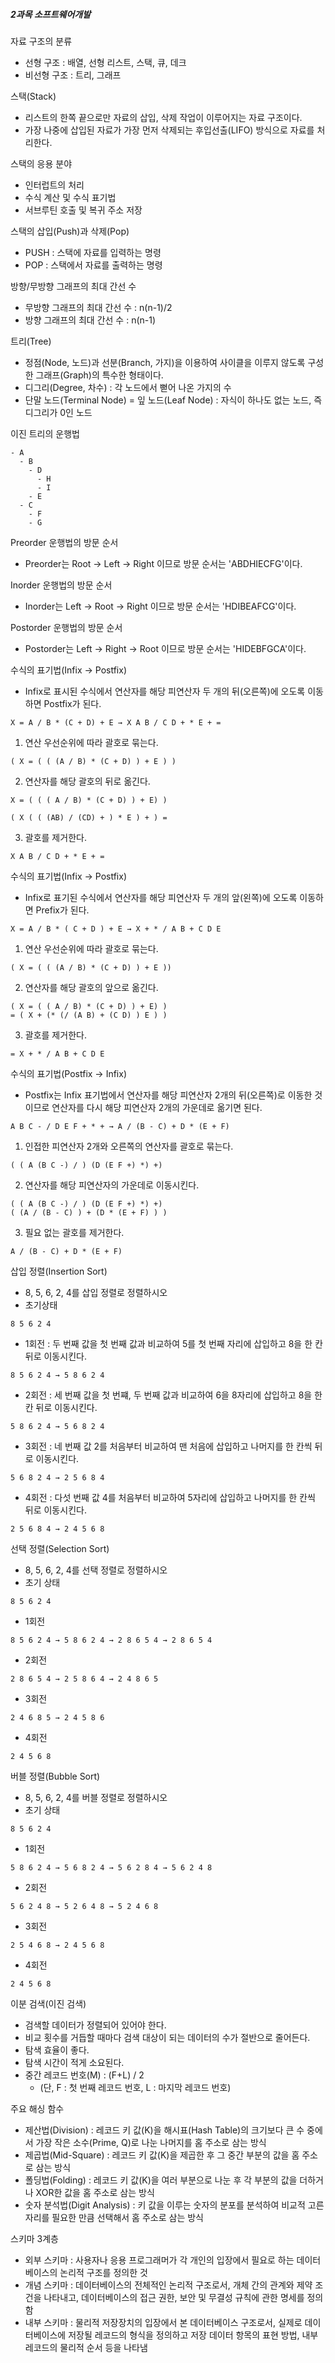##### 2과목 소프트웨어개발

자료 구조의 분류

- 선형 구조 : 배열, 선형 리스트, 스택, 큐, 데크
- 비선형 구조 : 트리, 그래프

스택(Stack)

- 리스트의 한쪽 끝으로만 자료의 삽입, 삭제 작업이 이루어지는 자료 구조이다.
- 가장 나중에 삽입된 자료가 가장 먼저 삭제되는 후입선출(LIFO) 방식으로 자료를 처리한다.

스택의 응용 분야

- 인터럽트의 처리
- 수식 계산 및 수식 표기법
- 서브루틴 호출 및 복귀 주소 저장

스택의 삽입(Push)과 삭제(Pop)

- PUSH : 스택에 자료를 입력하는 명령
- POP : 스택에서 자료를 출력하는 명령

방향/무방향 그래프의 최대 간선 수

- 무방향 그래프의 최대 간선 수 : n(n-1)/2
- 방향 그래프의 최대 간선 수 : n(n-1)

트리(Tree)

- 정점(Node, 노드)과 선분(Branch, 가지)을 이용하여 사이클을 이루지 않도록 구성한 그래프(Graph)의 특수한 형태이다.
- 디그리(Degree, 차수) : 각 노드에서 뻗어 나온 가지의 수
- 단말 노드(Terminal Node) = 잎 노드(Leaf Node) : 자식이 하나도 없는 노드, 즉 디그리가 0인 노드

이진 트리의 운행법

```
- A
  - B
    - D
      - H
      - I
    - E
  - C
    - F
    - G
```

Preorder 운행법의 방문 순서

- Preorder는 Root → Left → Right 이므로 방문 순서는 'ABDHIECFG'이다.

Inorder 운행법의 방문 순서

- Inorder는 Left → Root → Right 이므로 방문 순서는 'HDIBEAFCG'이다.

Postorder 운행법의 방문 순서

- Postorder는 Left → Right → Root 이므로 방문 순서는 'HIDEBFGCA'이다.

수식의 표기법(Infix → Postfix)

- Infix로 표시된 수식에서 연산자를 해당 피연산자 두 개의 뒤(오른쪽)에 오도록 이동하면 Postfix가 된다.

```
X = A / B * (C + D) + E → X A B / C D + * E + =
```

1. 연산 우선순위에 따라 괄호로 묶는다.

  ```
  ( X = ( ( (A / B) * (C + D) ) + E ) )
  ```

2. 연산자를 해당 괄호의 뒤로 옮긴다.

  ```
  X = ( ( ( A / B) * (C + D) ) + E) )

  ( X ( ( (AB) / (CD) + ) * E ) + ) =
  ```

3. 괄호를 제거한다.

  ```
  X A B / C D + * E + =
  ```

수식의 표기법(Infix → Postfix)

- Infix로 표기된 수식에서 연산자를 해당 피연산자 두 개의 앞(왼쪽)에 오도록 이동하면 Prefix가 된다.

```
X = A / B * ( C + D ) + E → X + * / A B + C D E
```

1. 연산 우선순위에 따라 괄호로 묶는다.


```
( X = ( ( (A / B) * (C + D) ) + E ))
```

2. 연산자를 해당 괄호의 앞으로 옮긴다.

```
( X = ( ( A / B) * (C + D) ) + E) )
= ( X + (* (/ (A B) + (C D) ) E ) )
```

3. 괄호를 제거한다.

```
= X + * / A B + C D E
```

수식의 표기법(Postfix → Infix)

- Postfix는 Infix 표기법에서 연산자를 해당 피연산자 2개의 뒤(오른쪽)로 이동한 것이므로 연산자를 다시 해당 피연산자 2개의 가운데로 옮기면 된다.

```
A B C - / D E F + * + → A / (B - C) + D * (E + F)
```

1. 인접한 피연산자 2개와 오른쪽의 연산자를 괄호로 묶는다.

```
( ( A (B C -) / ) (D (E F +) *) +)
```

2. 연산자를 해당 피연산자의 가운데로 이동시킨다.

```
( ( A (B C -) / ) (D (E F +) *) +)
( (A / (B - C) ) + (D * (E + F) ) )
```

3. 필요 없는 괄호를 제거한다.

```
A / (B - C) + D * (E + F)
```

삽입 정렬(Insertion Sort)

- 8, 5, 6, 2, 4를 삽입 정렬로 정렬하시오
- 초기상태

```
8 5 6 2 4
```

- 1회전 : 두 번째 값을 첫 번째 값과 비교하여 5를 첫 번째 자리에 삽입하고 8을 한 칸 뒤로 이동시킨다.

```
8 5 6 2 4 → 5 8 6 2 4
```

- 2회전 : 세 번째 값을 첫 번쨰, 두 번째 값과 비교하여 6을 8자리에 삽입하고 8을 한 칸 뒤로 이동시킨다.

```
5 8 6 2 4 → 5 6 8 2 4
```

- 3회전 : 네 번째 값 2를 처음부터 비교하여 맨 처음에 삽입하고 나머지를 한 칸씩 뒤로 이동시킨다.

```
5 6 8 2 4 → 2 5 6 8 4
```

- 4회전 : 다섯 번째 값 4를 처음부터 비교하여 5자리에 삽입하고 나머지를 한 칸씩 뒤로 이동시킨다.

```
2 5 6 8 4 → 2 4 5 6 8
```

선택 정렬(Selection Sort)

- 8, 5, 6, 2, 4를 선택 정렬로 정렬하시오
- 초기 상태

```
8 5 6 2 4
```

- 1회전

```
8 5 6 2 4 → 5 8 6 2 4 → 2 8 6 5 4 → 2 8 6 5 4
```

- 2회전

```
2 8 6 5 4 → 2 5 8 6 4 → 2 4 8 6 5
```

- 3회전

```
2 4 6 8 5 → 2 4 5 8 6
```

- 4회전

```
2 4 5 6 8
```

버블 정렬(Bubble Sort)

- 8, 5, 6, 2, 4를 버블 정렬로 정렬하시오
- 초기 상태

```
8 5 6 2 4
```

- 1회전

```
5 8 6 2 4 → 5 6 8 2 4 → 5 6 2 8 4 → 5 6 2 4 8
```

- 2회전

```
5 6 2 4 8 → 5 2 6 4 8 → 5 2 4 6 8
```

- 3회전

```
2 5 4 6 8 → 2 4 5 6 8
```

- 4회전

```
2 4 5 6 8
```

이분 검색(이진 검색)

- 검색할 데이터가 정렬되어 있어야 한다.
- 비교 횟수를 거듭할 때마다 검색 대상이 되는 데이터의 수가 절반으로 줄어든다.
- 탐색 효율이 좋다.
- 탐색 시간이 적게 소요된다.
- 중간 레코드 번호(M) : (F+L) / 2
  - (단, F : 첫 번째 레코드 번호, L : 마지막 레코드 번호)

주요 해싱 함수

- 제산법(Division) : 레코드 키 값(K)을 해시표(Hash Table)의 크기보다 큰 수 중에서 가장 작은 소수(Prime, Q)로 나눈 나머지를 홈 주소로 삼는 방식
- 제곱법(Mid-Square) : 레코드 키 값(K)을 제곱한 후 그 중간 부분의 값을 홈 주소로 삼는 방식
- 폴딩법(Folding) : 레코드 키 값(K)을 여러 부분으로 나눈 후 각 부분의 값을 더하거나 XOR한 값을 홈 주소로 삼는 방식
- 숫자 분석법(Digit Analysis) : 키 값을 이루는 숫자의 분포를 분석하여 비교적 고른 자리를 필요한 만큼 선택해서 홈 주소로 삼는 방식

스키마 3계층

- 외부 스키마 : 사용자나 응용 프로그래머가 각 개인의 입장에서 필요로 하는 데이터베이스의 논리적 구조를 정의한 것
- 개념 스키마 : 데이터베이스의 전체적인 논리적 구조로서, 개체 간의 관계와 제약 조건을 나타내고, 데이터베이스의 접근 권한, 보안 및 무결성 규칙에 관한 명세를 정의함
- 내부 스키마 : 물리적 저장장치의 입장에서 본 데이터베이스 구조로서, 실제로 데이터베이스에 저장될 레코드의 형식을 정의하고 저장 데이터 항목의 표현 방법, 내부 레코드의 물리적 순서 등을 나타냄
